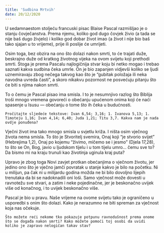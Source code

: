 ```yaml
---
title: 'Sudbina Mrtvih'
date: 20/12/2020
---
```


U sedamnaestom stoljeću francuski pisac Blaise Pascal razmišljao je o stanju čovječanstva. Prema njemu, koliko god dugo čovjek živio (a tada se nije baš dugo živjelo) i koliko god dobar život imao (a život i nije bio baš tako sjajan u to vrijeme), prije ili poslije će umrijeti.

Osim toga, bez obzira na ono što dolazi nakon smrti, to će trajati duže, beskrajno duže od kratkog životnog vijeka na ovom svijetu koji prethodi smrti. Stoga je prema Pascalu najlogičnija stvar koju bi netko mogao i trebao saznati kakva sudbina čeka umrle. On je bio zapanjen vidjevši koliko se ljudi uznemiravaju zbog nečega takvog kao što je “gubitak položaja ili neka navodna uvreda časti”, a skoro nikakvu pozornost ne posvećuju pitanju što će biti s njima nakon smrti.

To o čemu je Pascal pisao ima smisla. I to je nesumnjivo razlog što Biblija troši mnogo vremena govoreći o obećanju upućenom onima koji će naći spasenje u Isusu — obećanju o tome što ih čeka u budućnosti.

`Pročitajte sljedeće tekstove: Ivan 6,54; 3,16; 1. Ivanova 5,13; 1. Timoteju 1,16; Ivan 4,14; 6,40; Juda 1,21; Titu 3,7. Kakva nam je nada ovdje ponuđena?`

Vječni život ima tako mnogo smisla u svjetlu križa. I ništa osim vječnog života nema smisla. To što je Stvoritelj svemira, Onaj koji “je stvorio svijet” (Hebrejima 1,2), Onaj po kojemu “živimo, mičemo se i jesmo” (Djela 17,28), to što se On, Bog, javio u ljudskom tijelu i u tom tijelu umro... čemu sve to? Da bismo mi na kraju trunuli kao životinja uginula kraj puta?

Upravo je zbog toga Novi zavjet protkan obećanjima o vječnom životu, jer jedino ono što je vječno jamči povratak u stanje kakvo je bilo na početku. Ni u milijun, pa čak ni u milijardu godina možda ne bi bilo dovoljno lijepih trenutaka da bi se nadoknadili oni loši. Samo vječnost može dovesti u ravnotežu sve stvari, a zatim i neke pojedinačne, jer je beskonačno uvijek više od konačnog, i to uvijek beskonačno više.

Pascal je bio u pravu. Naše vrijeme na ovome svijetu tako je ograničeno u usporedbi s onim što dolazi. Kako je nerazumno ne biti spreman za vječnost koja nas očekuje.

`Što možete reći nekome tko pokazuje potpunu ravnodušnost prema onome što se događa nakon smrti? Kako možete pomoći toj osobi da uvidi koliko je zapravo nelogičan takav stav?`